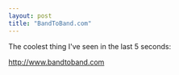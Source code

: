 ```yaml
---
layout: post
title: "BandToBand.com"
---
```


<p>The coolest thing I've seen in the last 5 seconds:</p>
<p><a target="_blank" href="http://www.bandtoband.com">http://www.bandtoband.com</a></p>
 
